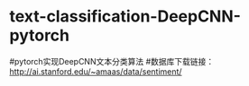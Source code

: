 # text-classification-DeepCNN-pytorch
#pytorch实现DeepCNN文本分类算法
#数据库下载链接：http://ai.stanford.edu/~amaas/data/sentiment/
